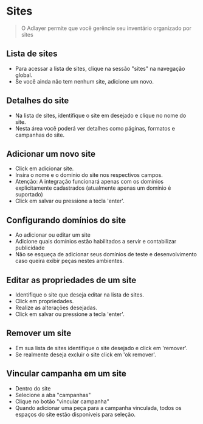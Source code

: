 # Sites
> O Adlayer permite que você gerêncie seu inventário organizado por sites

## Lista de sites
* Para acessar a lista de sites, clique na sessão "sites" na navegação global.
* Se você ainda não tem nenhum site, adicione um novo.

## Detalhes do site
* Na lista de sites, identifique o site em desejado e clique no nome do site.
* Nesta área você poderá ver detalhes como páginas, formatos e campanhas do site.

## <span id="adicionar-um-novo-site">Adicionar um novo site</span>
* Click em adicionar site.
* Insira o nome e o domínio do site nos respectivos campos.
* Atenção: A integração funcionará apenas com os dominios explicitamente cadastrados (atualmente apenas um domínio é suportado)
* Click em salvar ou pressione a tecla 'enter'.

## Configurando domínios do site
* Ao adicionar ou editar um site
* Adicione quais domínios estão habilitados a servir e contabilizar publicidade
* Não se esqueça de adicionar seus domínios de teste e desenvolvimento caso queira exibir peças nestes ambientes.

## <span id="editar-as-propriedades-de-um-site">Editar as propriedades de um site</span>
* Identifique o site que deseja editar na lista de sites.
* Click em propriedades.
* Realize as alterações desejadas.
* Click em salvar ou pressione a tecla 'enter'.

## <span id="remover-um-site">Remover um site</span>
* Em sua lista de sites identifique o site desejado e click em 'remover'.  
* Se realmente deseja excluir o site click em 'ok remover'.

## <span id="remover-um-site">Vincular campanha em um site</span>
* Dentro do site
* Selecione a aba "campanhas"
* Clique no botão "vincular campanha"
* Quando adicionar uma peça para a campanha vinculada, todos os espaços do site estão disponíveis para seleção.

